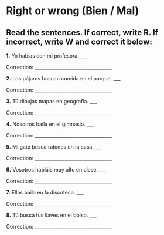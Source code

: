 # Right or wrong (Bien / Mal)

## Read the sentences. If correct, write R. If incorrect, write W and correct it below:

**1.** Yo hablas con mi profesora. ___

   Correction: _________________________________

**2.** Los pájaros buscan comida en el parque. ___

   Correction: _________________________________

**3.** Tú dibujas mapas en geografía. ___

   Correction: _________________________________

**4.** Nosotros baila en el gimnasio. ___

   Correction: _________________________________

**5.** Mi gato busca ratones en la casa. ___

   Correction: _________________________________

**6.** Vosotros habláis muy alto en clase. ___

   Correction: _________________________________

**7.** Ellas baila en la discoteca. ___

   Correction: _________________________________

**8.** Tú busca tus llaves en el bolso. ___

   Correction: _________________________________